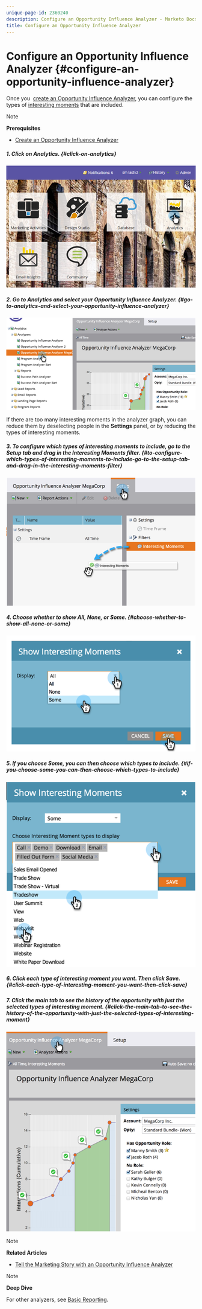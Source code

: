 ```yaml
---
unique-page-id: 2360240
description: Configure an Opportunity Influence Analyzer - Marketo Docs - Product Documentation
title: Configure an Opportunity Influence Analyzer
---
```


# Configure an Opportunity Influence Analyzer {#configure-an-opportunity-influence-analyzer}

Once you&nbsp; [create an Opportunity Influence Analyzer](create-an-opportunity-influence-analyzer.md), you can configure the types of [interesting moments](../../../../product-docs/marketo-sales-insight/msi-for-salesforce/features/tabs-in-the-msi-panel/interesting-moments-msi/interesting-moments-overview.md)&nbsp;that are included.

>[!NOTE]
>
>**Prerequisites**
>
>* [Create an Opportunity Influence Analyzer](create-an-opportunity-influence-analyzer.md)
>

##### 1. Click on Analytics. {#click-on-analytics}

![](assets/login-to-analytics.png)

##### 2. Go to Analytics and select your Opportunity Influence Analyzer. {#go-to-analytics-and-select-your-opportunity-influence-analyzer}

![](assets/image2014-9-17-12-3a28-3a33.png)

If there are too many interesting moments in the analyzer graph, you can reduce them by deselecting people in the **Settings** panel, or by reducing the types of interesting moments.

##### 3. To configure which types of interesting moments to include, go to the Setup tab and drag in the Interesting Moments filter. {#to-configure-which-types-of-interesting-moments-to-include-go-to-the-setup-tab-and-drag-in-the-interesting-moments-filter}

![](assets/image2014-9-17-12-3a29-3a10.png) 

##### 4. Choose whether to show All, None, or Some. {#choose-whether-to-show-all-none-or-some}

![](assets/image2014-9-17-12-3a29-3a18.png) 

##### 5. If you choose Some, you can then choose which types to include. {#if-you-choose-some-you-can-then-choose-which-types-to-include}

![](assets/image2014-9-17-12-3a29-3a39.png) 

##### 6. Click each type of interesting moment you want. Then click Save. {#click-each-type-of-interesting-moment-you-want-then-click-save}

##### 7. Click the main tab to see the history of the opportunity with just the selected types of interesting moment. {#click-the-main-tab-to-see-the-history-of-the-opportunity-with-just-the-selected-types-of-interesting-moment}

![](assets/image2014-9-17-12-3a29-3a58.png)

>[!NOTE]
>
>**Related Articles**
>
>* [Tell the Marketing Story with an Opportunity Influence Analyzer](tell-the-marketing-story-with-an-opportunity-influence-analyzer.md)
>

>[!NOTE]
>
>**Deep Dive**
>
>For other analyzers, see [Basic Reporting](http://docs.marketo.com/display/docs/basic+reporting).


